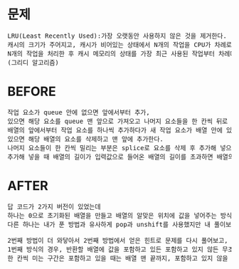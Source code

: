 # 문제

<pre>
LRU(Least Recently Used):가장 오랫동안 사용하지 않은 것을 제거한다.
캐시의 크기가 주어지고, 캐시가 비어있는 상태에서 N개의 작업을 CPU가 차례로 처리한다면 
N개의 작업을 처리한 후 캐시 메모리의 상태를 가장 최근 사용된 작업부터 차례대로 출력
(그리디 알고리즘)
</pre>

# BEFORE

<pre>
작업 요소가 queue 안에 없으면 앞에서부터 추가,
있으면 해당 요소를 queue 맨 앞으로 가져오고 나머지 요소들을 한 칸씩 뒤로 미는 구조이다.
배열의 앞에서부터 작업 요소를 하나씩 추가하다가 새 작업 요소가 배열 안에 있는지 여부를 조사해서 
있으면 해당 배열의 요소를 삭제하고 맨 앞에 추가한다.
나머지 요소들이 한 칸씩 밀리는 부분은 splice로 요소를 삭제 후 추가해 넣으면 자동으로 해결될 것 같다.
추가해 넣을 때 배열의 길이가 입력값으로 들어온 배열의 길이를 초과하면 배열의 맨 뒤의 요소를 삭제한다.
</pre>

# AFTER

<pre>
답 코드가 2가지 버전이 있었는데
하나는 0으로 초기화된 배열을 만들고 배열의 알맞은 위치에 값을 넣어주는 방식이었고 
다른 하나는 내가 푼 방법과 유사하게 pop과 unshift를 사용했지만 내 풀이보다 훨씬 더 적은 변수를 사용하는 방법이었다. 

2번째 방법이 더 와닿아서 2번째 방법에서 얻은 힌트로 문제를 다시 풀어보고, 이후 1번째 방식으로도 풀어보았다.
1번째 방식의 경우, 반환할 배열에 값을 포함하고 있든 포함하고 있지 않든 무조건 맨 앞에 값을 추가했고(answer[0] = x) 
한 칸씩 미는 구간은 포함하고 있을 때는 배열 맨 끝까지, 포함하고 있지 않을 때는 index번째까지 돌면서 다음 값을 이전 값으로 대체했다.
</pre>
